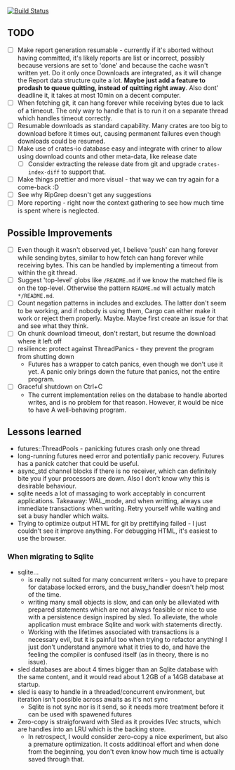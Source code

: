 [![Build Status](https://travis-ci.org/the-lean-crate/criner.svg?branch=master)](https://travis-ci.org/the-lean-crate/criner)

## TODO

* [ ] Make report generation resumable - currently if it's aborted without having committed, it's likely reports are list or incorrect, possibly because
      versions are set to 'done' and because the cache wasn't written yet. Do it only once Downloads are integrated, as it will change the Report data structure
      quite a lot. **Maybe just add a feature to prodash to queue quitting, instead of quitting right away**. Also dont' deadline it, it takes at most 10min on a decent
      computer.
* [ ] When fetching git, it can hang forever while receiving bytes due to lack of a timeout. The only way to handle that is to run it on a separate thread which handles
      timeout correctly.
* [ ] Resumable downloads as standard capability. Many crates are too big to download before it times out, causing permanent failures even though downloads could be resumed.
* [ ] Make use of crates-io database easy and integrate with criner to allow using download counts and other meta-data, like release date
  * [ ] Consider extracting the release date from git and upgrade `crates-index-diff` to support that.
* [ ] Make things prettier and more visual - that way we can try again for a come-back :D
* [ ] See why RipGrep doesn't get any suggestions
* [ ] More reporting - right now the context gathering to see how much time is spent where is neglected.

## Possible Improvements
* [ ] Even though it wasn't observed yet, I believe 'push' can hang forever while sending bytes, similar to how fetch can hang forever while receiving bytes.
      This can be handled by implementing a timeout from within the git thread.
* [ ] Suggest 'top-level' globs like `/README.md` if we know the matched file is on the top-level. Otherwise the pattern `README.md` will actually match `*/README.md`.
* [ ] Count negation patterns in includes and excludes. The latter don't seem to be working, and if nobody is using them, Cargo can either make it work or
      reject them properly. Maybe. Maybe first create an issue for that and see what they think.
* [ ] On chunk download timeout, don't restart, but resume the download where it left off
* [ ] resilience: protect against ThreadPanics - they prevent the program from shutting down
   * Futures has a wrapper to catch panics, even though we don't use it yet. A panic only brings down the future that panics, not the entire program.
* [ ] Graceful shutdown on Ctrl+C
  * The current implementation relies on the database to handle aborted writes, and is no problem for that reason. However, it would be nice to have
    A well-behaving program.
    

## Lessons learned

* futures::ThreadPools - panicking futures crash only one thread
* long-running futures need error and potentially panic recovery. Futures has a panick catcher that could be useful.
* async_std channel blocks if there is no receiver, which can definitely bite you if your processors are down. Also I don't know why this is desirable behaviour.
* sqlite needs a lot of massaging to work acceptably in concurrent applications. Takeaway: WAL_mode, and when writting, always use immediate transactions
  when writing. Retry yourself while waiting and set a busy handler which waits.
* Trying to optimize output HTML for git by prettifying failed - I just couldn't see it improve anything. For debugging HTML, it's easiest to use the browser.

### When migrating to Sqlite

* sqlite…
  * is really not suited for many concurrent writers - you have to prepare for database locked errors, and the busy_handler doesn't help most of the time.
  * writing many small objects is slow, and can only be alleviated with prepared statements which are not always feasible or nice to use with a persistence
    design inspired by sled. To alleviate, the whole application must embrace Sqlite and work with statements directly.
  * Working with the lifetimes associated with transactions is a necessary evil, but it is painful too when trying to refactor anything! I just don't understand
    anymore what it tries to do, and have the feeling the compiler is confused itself (as in theory, there is no issue).
* sled databases are about 4 times bigger than an Sqlite database with the same content, and it would read about 1.2GB of a 14GB database at startup.
* sled is easy to handle in a threaded/concurrent environment, but iteration isn't possible across awaits as it's not sync
  * Sqlite is not sync nor is it send, so it needs more treatment before it can be used with spawened futures
* Zero-copy is straigforward with Sled as it provides IVec structs, which are handles into an LRU which is the backing store.
  * In retrospect, I would consider zero-copy a nice experiment, but also a premature optimization. It costs additinoal effort
    and when done from the beginning, you don't even know how much time is actually saved through that.
